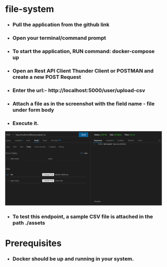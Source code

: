 # file-system

- ### Pull the application from the github link

- ### Open your terminal/command prompt

- ### To start the application, RUN command:  docker-compose up 

- ### Open an Rest API Client Thunder Client or POSTMAN and create a new POST Request

- ### Enter the url:- http://localhost:5000/user/upload-csv

- ### Attach a file as in the screenshot with the field name - file under form body

- ### Execute it.

![image info](./assets/postmanSS.png)

- ### To test this endpoint, a sample CSV file is attached in the path ./assets

# Prerequisites

- ### Docker should be up and running in your system.
